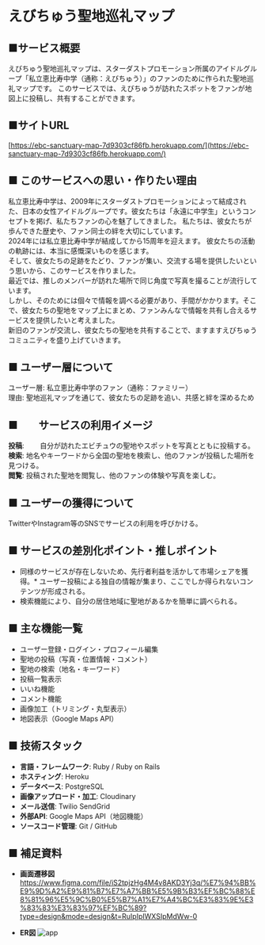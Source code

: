 # えびちゅう聖地巡礼マップ
## ■サービス概要
えびちゅう聖地巡礼マップは、スターダストプロモーション所属のアイドルグループ「私立恵比寿中学（通称：えびちゅう）」のファンのために作られた聖地巡礼マップです。
このサービスでは、えびちゅうが訪れたスポットをファンが地図上に投稿し、共有することができます。  


## ■サイトURL
[https://ebc-sanctuary-map-7d9303cf86fb.herokuapp.com/](https://ebc-sanctuary-map-7d9303cf86fb.herokuapp.com/)


## ■ このサービスへの思い・作りたい理由
私立恵比寿中学は、2009年にスターダストプロモーションによって結成された、日本の女性アイドルグループです。彼女たちは「永遠に中学生」というコンセプトを掲げ、私たちファンの心を魅了してきました。
私たちは、彼女たちが歩んできた歴史や、ファン同士の絆を大切にしています。  
2024年には私立恵比寿中学が結成してから15周年を迎えます。
彼女たちの活動の軌跡には、本当に感慨深いものを感じます。  
そして、彼女たちの足跡をたどり、ファンが集い、交流する場を提供したいという思いから、このサービスを作りました。  
最近では、推しのメンバーが訪れた場所で同じ角度で写真を撮ることが流行しています。  
しかし、そのためには個々で情報を調べる必要があり、手間がかかります。そこで、彼女たちの聖地をマップ上にまとめ、ファンみんなで情報を共有し合えるサービスを提供したいと考えました。  
新旧のファンが交流し、彼女たちの聖地を共有することで、ますますえびちゅうコミュニティを盛り上げていきます。  


## ■ ユーザー層について
ユーザー層: 私立恵比寿中学のファン（通称：ファミリー）  
理由: 聖地巡礼マップを通じて、彼女たちの足跡を追い、共感と絆を深めるため  


## ■　　サービスの利用イメージ
**投稿**:　　
     自分が訪れたエビチュウの聖地やスポットを写真とともに投稿する。  
**検索**:
     地名やキーワードから全国の聖地を検索し、他のファンが投稿した場所を見つける。  
**閲覧**:
     投稿された聖地を閲覧し、他のファンの体験や写真を楽しむ。  


## ■ ユーザーの獲得について
TwitterやInstagram等のSNSでサービスの利用を呼びかける。


## ■ サービスの差別化ポイント・推しポイント
* 同様のサービスが存在しないため、先行者利益を活かして市場シェアを獲得。
​* ユーザー投稿による独自の情報が集まり、ここでしか得られないコンテンツが形成される。​
* 検索機能により、自分の居住地域に聖地があるかを簡単に調べられる。  


## ■ 主な機能一覧
* ユーザー登録・ログイン・プロフィール編集​
* 聖地の投稿（写真・位置情報・コメント）​
* 聖地の検索（地名・キーワード）​
* 投稿一覧表示​
* いいね機能​
* コメント機能
* 画像加工（トリミング・丸型表示）​
* 地図表示（Google Maps API）​


## ■ 技術スタック
* **言語・フレームワーク**: Ruby / Ruby on Rails​
* **ホスティング**: Heroku
* **データベース**: PostgreSQL​
* **画像アップロード・加工**: Cloudinary
* **メール送信**: Twilio SendGrid
* **外部API**: Google Maps API（地図機能）​
* **ソースコード管理**: Git / GitHub​


## ■ 補足資料
* **画面遷移図** https://www.figma.com/file/iS2tpjzHg4M4v8AKD3Yj3q/%E7%94%BB%E9%9D%A2%E9%81%B7%E7%A7%BB%E5%9B%B3%EF%BC%88%E8%81%96%E5%9C%B0%E5%B7%A1%E7%A4%BC%E3%83%9E%E3%83%83%E3%83%97%EF%BC%89?type=design&mode=design&t=RuIpIpIWXSIpMdWw-0

  
* **ER図**
![app](https://github.com/denryuuu/newproject/assets/138588277/40b6e359-9d16-41cf-99e2-02ad3167d8b3)

